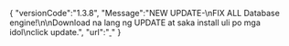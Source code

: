 {
"versionCode":"1.3.8",
"Message":"NEW UPDATE-\nFIX ALL Database engine!\n\nDownload na lang ng UPDATE at saka install uli po mga idol\nclick update.",
"url":"[ ](https://www.mediafire.com/file/w8mwlq83qv0h8gi/ce7venHDMovies.apk/file)"
}
